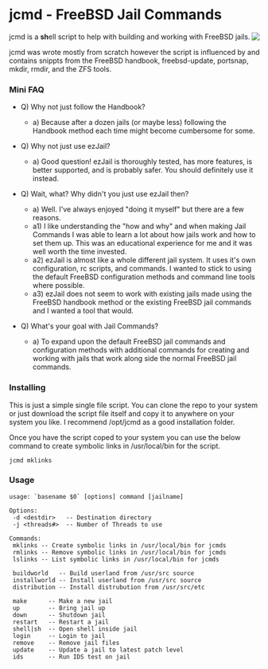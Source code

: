 jcmd - FreeBSD Jail Commands
==========================================

<img align="right" src="https://www.freebsd.org/gifs/doc.jpg">

jcmd is a **sh**ell script to help with building and working with FreeBSD jails. 

jcmd was wrote mostly from scratch however the script is influenced
by and contains snippts from the FreeBSD handbook, freebsd-update, portsnap, 
mkdir, rmdir, and the ZFS tools.

### Mini FAQ 
* Q) Why not just follow the Handbook?
    * a) Because after a dozen jails (or maybe less) following the Handbook method 
        each time might become cumbersome for some.

* Q) Why not just use ezJail?
    * a) Good question! ezJail is thoroughly tested, has more features, is 
        better supported, and is probably safer.  You should definitely use it instead.

* Q) Wait, what? Why didn't you just use ezJail then?
    * a) Well. I've always enjoyed "doing it myself" but there are a few reasons.
    * a1) I like understanding the "how and why" and when making Jail Commands I
        was able to learn a lot about how jails work and how to set them up. This was
        an educational experience for me and it was well worth the time invested.
    * a2) ezJail is almost like a whole different jail system.  It uses it's own 
        configuration, rc scripts, and commands. I wanted to stick to using the 
        default FreeBSD configuration methods and command line tools where possible.
    * a3) ezJail does not seem to work with existing jails made using the FreeBSD
        handbook method or the existing FreeBSD jail commands and I wanted a tool 
        that would.

* Q) What's your goal with Jail Commands?
    * a) To expand upon the default FreeBSD jail commands and configuration methods
        with additional commands for creating and working with jails that work along 
        side the normal FreeBSD jail commands.

### Installing
This is just a simple single file script.  You can clone the repo to your system
or just download the script file itself and copy it to anywhere on your system
you like.  I recommend /opt/jcmd as a good installation folder.

Once you have the script coped to your system you can use the below command to
create symbolic links in /usr/local/bin for the script.

```
jcmd mklinks
```

### Usage
```
usage: `basename $0` [options] command [jailname]

Options:
 -d <destdir>   -- Destination directory
 -j <threads#>  -- Number of Threads to use

Commands:
 mklinks -- Create symbolic links in /usr/local/bin for jcmds
 rmlinks -- Remove symbolic links in /usr/local/bin for jcmds 
 lslinks -- List symbolic links in /usr/local/bin for jcmds

 buildworld   -- Build userland from /usr/src source 
 installworld -- Install userland from /usr/src source
 distribution -- Install distrubution from /usr/src/etc

 make      -- Make a new jail
 up        -- Bring jail up
 down      -- Shutdown jail
 restart   -- Restart a jail
 shell|sh  -- Open shell inside jail
 login     -- Login to jail
 remove    -- Remove jail files 
 update    -- Update a jail to latest patch level
 ids       -- Run IDS test on jail
```
